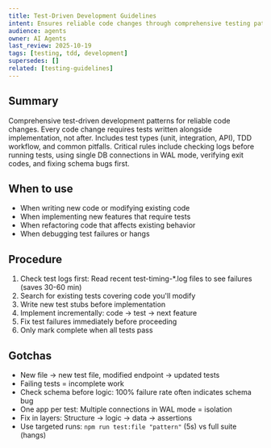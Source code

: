 ```yaml
---
title: Test-Driven Development Guidelines
intent: Ensures reliable code changes through comprehensive testing patterns and workflows
audience: agents
owner: AI Agents
last_review: 2025-10-19
tags: [testing, tdd, development]
supersedes: []
related: [testing-guidelines]
---
```


## Summary
Comprehensive test-driven development patterns for reliable code changes. Every code change requires tests written alongside implementation, not after. Includes test types (unit, integration, API), TDD workflow, and common pitfalls. Critical rules include checking logs before running tests, using single DB connections in WAL mode, verifying exit codes, and fixing schema bugs first.

## When to use
- When writing new code or modifying existing code
- When implementing new features that require tests
- When refactoring code that affects existing behavior
- When debugging test failures or hangs

## Procedure
1. Check test logs first: Read recent test-timing-*.log files to see failures (saves 30-60 min)
2. Search for existing tests covering code you'll modify
3. Write new test stubs before implementation
4. Implement incrementally: code → test → next feature
5. Fix test failures immediately before proceeding
6. Only mark complete when all tests pass

## Gotchas
- New file → new test file, modified endpoint → updated tests
- Failing tests = incomplete work
- Check schema before logic: 100% failure rate often indicates schema bug
- One app per test: Multiple connections in WAL mode = isolation
- Fix in layers: Structure → logic → data → assertions
- Use targeted runs: `npm run test:file "pattern"` (5s) vs full suite (hangs)